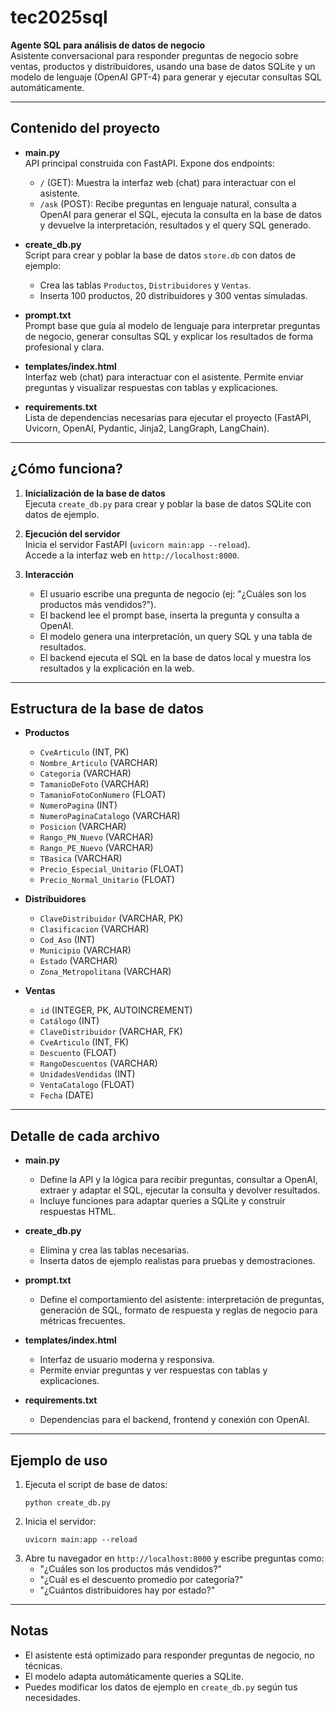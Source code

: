 # tec2025sql

**Agente SQL para análisis de datos de negocio**  
Asistente conversacional para responder preguntas de negocio sobre ventas, productos y distribuidores, usando una base de datos SQLite y un modelo de lenguaje (OpenAI GPT-4) para generar y ejecutar consultas SQL automáticamente.

---

## Contenido del proyecto

- **main.py**  
  API principal construida con FastAPI. Expone dos endpoints:
  - `/` (GET): Muestra la interfaz web (chat) para interactuar con el asistente.
  - `/ask` (POST): Recibe preguntas en lenguaje natural, consulta a OpenAI para generar el SQL, ejecuta la consulta en la base de datos y devuelve la interpretación, resultados y el query SQL generado.

- **create_db.py**  
  Script para crear y poblar la base de datos `store.db` con datos de ejemplo:
  - Crea las tablas `Productos`, `Distribuidores` y `Ventas`.
  - Inserta 100 productos, 20 distribuidores y 300 ventas simuladas.

- **prompt.txt**  
  Prompt base que guía al modelo de lenguaje para interpretar preguntas de negocio, generar consultas SQL y explicar los resultados de forma profesional y clara.

- **templates/index.html**  
  Interfaz web (chat) para interactuar con el asistente. Permite enviar preguntas y visualizar respuestas con tablas y explicaciones.

- **requirements.txt**  
  Lista de dependencias necesarias para ejecutar el proyecto (FastAPI, Uvicorn, OpenAI, Pydantic, Jinja2, LangGraph, LangChain).

---

## ¿Cómo funciona?

1. **Inicialización de la base de datos**  
   Ejecuta `create_db.py` para crear y poblar la base de datos SQLite con datos de ejemplo.

2. **Ejecución del servidor**  
   Inicia el servidor FastAPI (`uvicorn main:app --reload`).  
   Accede a la interfaz web en `http://localhost:8000`.

3. **Interacción**  
   - El usuario escribe una pregunta de negocio (ej: "¿Cuáles son los productos más vendidos?").
   - El backend lee el prompt base, inserta la pregunta y consulta a OpenAI.
   - El modelo genera una interpretación, un query SQL y una tabla de resultados.
   - El backend ejecuta el SQL en la base de datos local y muestra los resultados y la explicación en la web.

---

## Estructura de la base de datos

- **Productos**
  - `CveArticulo` (INT, PK)
  - `Nombre_Articulo` (VARCHAR)
  - `Categoria` (VARCHAR)
  - `TamanioDeFoto` (VARCHAR)
  - `TamanioFotoConNumero` (FLOAT)
  - `NumeroPagina` (INT)
  - `NumeroPaginaCatalogo` (VARCHAR)
  - `Posicion` (VARCHAR)
  - `Rango_PN_Nuevo` (VARCHAR)
  - `Rango_PE_Nuevo` (VARCHAR)
  - `TBasica` (VARCHAR)
  - `Precio_Especial_Unitario` (FLOAT)
  - `Precio_Normal_Unitario` (FLOAT)

- **Distribuidores**
  - `ClaveDistribuidor` (VARCHAR, PK)
  - `Clasificacion` (VARCHAR)
  - `Cod_Aso` (INT)
  - `Municipio` (VARCHAR)
  - `Estado` (VARCHAR)
  - `Zona_Metropolitana` (VARCHAR)

- **Ventas**
  - `id` (INTEGER, PK, AUTOINCREMENT)
  - `Catálogo` (INT)
  - `ClaveDistribuidor` (VARCHAR, FK)
  - `CveArticulo` (INT, FK)
  - `Descuento` (FLOAT)
  - `RangoDescuentos` (VARCHAR)
  - `UnidadesVendidas` (INT)
  - `VentaCatalogo` (FLOAT)
  - `Fecha` (DATE)

---

## Detalle de cada archivo

- **main.py**  
  - Define la API y la lógica para recibir preguntas, consultar a OpenAI, extraer y adaptar el SQL, ejecutar la consulta y devolver resultados.
  - Incluye funciones para adaptar queries a SQLite y construir respuestas HTML.

- **create_db.py**  
  - Elimina y crea las tablas necesarias.
  - Inserta datos de ejemplo realistas para pruebas y demostraciones.

- **prompt.txt**  
  - Define el comportamiento del asistente: interpretación de preguntas, generación de SQL, formato de respuesta y reglas de negocio para métricas frecuentes.

- **templates/index.html**  
  - Interfaz de usuario moderna y responsiva.
  - Permite enviar preguntas y ver respuestas con tablas y explicaciones.

- **requirements.txt**  
  - Dependencias para el backend, frontend y conexión con OpenAI.

---

## Ejemplo de uso

1. Ejecuta el script de base de datos:
   ```
   python create_db.py
   ```
2. Inicia el servidor:
   ```
   uvicorn main:app --reload
   ```
3. Abre tu navegador en `http://localhost:8000` y escribe preguntas como:
   - "¿Cuáles son los productos más vendidos?"
   - "¿Cuál es el descuento promedio por categoría?"
   - "¿Cuántos distribuidores hay por estado?"

---

## Notas

- El asistente está optimizado para responder preguntas de negocio, no técnicas.
- El modelo adapta automáticamente queries a SQLite.
- Puedes modificar los datos de ejemplo en `create_db.py` según tus necesidades.


